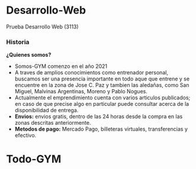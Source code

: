 # Desarrollo-Web
Prueba Desarrollo Web (3113)

### Historia
**¿Quienes somos?**

- Somos-GYM comenzo en el año 2021
- A traves de amplios conocimientos como entrenador personal, buscamos ser una presencia importante en todo aque que entrene y se encuentre en la zona de Jose C. Paz y tambien las aledañas, como San Miguel, Malvinas Argentinas, Moreno y Pablo Nogues.
- Actualmente el emprendimiento cuenta con varios articulos publicados; en caso de que precise algo en particular puede consultar acerca de la disponibilidad de entrega. 
- **Envios:** envios gratis, dentro de las 24 horas desde la compra en las zonas descritas anteriormente. 
- **Metodos de pago:** Mercado Pago, billeteras virtuales, transferencias y efectivo. 

# Todo-GYM
